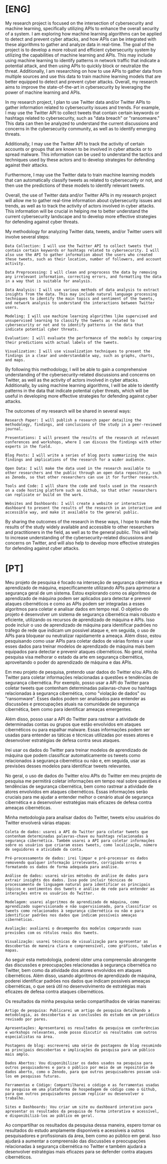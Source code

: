 # [ENG]
My research project is focused on the intersection of cybersecurity and machine learning, specifically utilizing APIs to enhance the overall security of a system. I am exploring how machine learning algorithms can be applied to detect and prevent cyber attacks, and how APIs can be integrated with these algorithms to gather and analyze data in real-time. The goal of the project is to develop a more robust and efficient cybersecurity system by utilizing the capabilities of machine learning and APIs. This may include using machine learning to identify patterns in network traffic that indicate a potential attack, and then using APIs to quickly block or neutralize the threat. Additionally, I am researching on how to use APIs to gather data from multiple sources and use this data to train machine learning models that are better equipped to detect and prevent cyber attacks. Overall, my research aims to improve the state-of-the-art in cybersecurity by leveraging the power of machine learning and APIs.

In my research project, I plan to use Twitter data and/or Twitter APIs to gather information related to cybersecurity issues and trends. For example, I may use the Twitter API to collect tweets that contain certain keywords or hashtags related to cybersecurity, such as "data breach" or "ransomware." This data can then be analyzed to understand the current discussions and concerns in the cybersecurity community, as well as to identify emerging threats.

Additionally, I may use the Twitter API to track the activity of certain accounts or groups that are known to be involved in cyber attacks or to spread malware. This information can be used to understand the tactics and techniques used by these actors and to develop strategies for defending against their attacks.

Furthermore, I may use the Twitter data to train machine learning models that can automatically classify tweets as related to cybersecurity or not, and then use the predictions of these models to identify relevant tweets.

Overall, the use of Twitter data and/or Twitter APIs in my research project will allow me to gather real-time information about cybersecurity issues and trends, as well as to track the activity of actors involved in cyber attacks. This information will be crucial in helping me to better understand the current cybersecurity landscape and to develop more effective strategies for defending against cyber threats.

My methodology for analyzing Twitter data, tweets, and/or Twitter users will involve several steps:

    Data Collection: I will use the Twitter API to collect tweets that contain certain keywords or hashtags related to cybersecurity. I will also use the API to gather information about the users who created these tweets, such as their location, number of followers, and account activity.

    Data Preprocessing: I will clean and preprocess the data by removing any irrelevant information, correcting errors, and formatting the data in a way that is suitable for analysis.

    Data Analysis: I will use various methods of data analysis to extract insights from the data. This may include natural language processing techniques to identify the main topics and sentiment of the tweets, and network analysis to understand the interactions between Twitter users.

    Modeling: I will use machine learning algorithms like supervised and unsupervised learning to classify the tweets as related to cybersecurity or not and to identify patterns in the data that indicate potential cyber threats.

    Evaluation: I will evaluate the performance of the models by comparing their predictions with actual labels of the tweets.

    Visualization: I will use visualization techniques to present the findings in a clear and understandable way, such as graphs, charts, and maps.

By following this methodology, I will be able to gain a comprehensive understanding of the cybersecurity-related discussions and concerns on Twitter, as well as the activity of actors involved in cyber attacks. Additionally, by using machine learning algorithms, I will be able to identify patterns in the data that indicate potential cyber threats, which will be useful in developing more effective strategies for defending against cyber attacks.

The outcomes of my research will be shared in several ways:

    Research Paper: I will publish a research paper detailing the methodology, findings, and conclusions of the study in a peer-reviewed journal.

    Presentations: I will present the results of the research at relevant conferences and workshops, where I can discuss the findings with other experts in the field.

    Blog Posts: I will write a series of blog posts summarizing the main findings and implications of the research for a wider audience.

    Open Data: I will make the data used in the research available to other researchers and the public through an open data repository, such as Zenodo, so that other researchers can use it for further research.

    Tools and Code: I will share the code and tools used in the research on a code hosting platform such as Github, so that other researchers can replicate or build on the work.

    Websites and Dashboards: I will create a website or interactive dashboard to present the results of the research in an interactive and accessible way, and make it available to the general public.

By sharing the outcomes of the research in these ways, I hope to make the results of the study widely available and accessible to other researchers and practitioners in the field, as well as to the general public. This will help to increase understanding of the cybersecurity-related discussions and concerns on Twitter, and will also help to develop more effective strategies for defending against cyber attacks.

# [PT]
Meu projeto de pesquisa é focado na interseção de segurança cibernética e aprendizado de máquina, especificamente utilizando APIs para aprimorar a segurança geral de um sistema. Estou explorando como os algoritmos de aprendizado de máquina podem ser aplicados para detectar e prevenir ataques cibernéticos e como as APIs podem ser integradas a esses algoritmos para coletar e analisar dados em tempo real. O objetivo do projeto é desenvolver um sistema de segurança cibernética mais robusto e eficiente, utilizando os recursos de aprendizado de máquina e APIs. Isso pode incluir o uso de aprendizado de máquina para identificar padrões no tráfego de rede que indicam um possível ataque e, em seguida, o uso de APIs para bloquear ou neutralizar rapidamente a ameaça. Além disso, estou pesquisando como usar APIs para coletar dados de várias fontes e usar esses dados para treinar modelos de aprendizado de máquina mais bem equipados para detectar e prevenir ataques cibernéticos. No geral, minha pesquisa visa melhorar o estado da arte em segurança cibernética, aproveitando o poder do aprendizado de máquina e das APIs.

Em meu projeto de pesquisa, pretendo usar dados do Twitter e/ou APIs do Twitter para coletar informações relacionadas a questões e tendências de segurança cibernética. Por exemplo, posso usar a API do Twitter para coletar tweets que contenham determinadas palavras-chave ou hashtags relacionadas à segurança cibernética, como "violação de dados" ou "ransomware". Esses dados podem ser analisados para entender as discussões e preocupações atuais na comunidade de segurança cibernética, bem como para identificar ameaças emergentes.

Além disso, posso usar a API do Twitter para rastrear a atividade de determinadas contas ou grupos que estão envolvidos em ataques cibernéticos ou para espalhar malware. Essas informações podem ser usadas para entender as táticas e técnicas utilizadas por esses atores e desenvolver estratégias de defesa contra seus ataques.

Irei usar os dados do Twitter para treinar modelos de aprendizado de máquina que podem classificar automaticamente os tweets como relacionados à segurança cibernética ou não e, em seguida, usar as previsões desses modelos para identificar tweets relevantes.

No geral, o uso de dados do Twitter e/ou APIs do Twitter em meu projeto de pesquisa me permitirá coletar informações em tempo real sobre questões e tendências de segurança cibernética, bem como rastrear a atividade de atores envolvidos em ataques cibernéticos. Essas informações serão cruciais para me ajudar a entender melhor o cenário atual de segurança cibernética e a desenvolver estratégias mais eficazes de defesa contra ameaças cibernéticas.

Minha metodologia para analisar dados do Twitter, tweets e/ou usuários do Twitter envolverá várias etapas:

    Coleta de dados: usarei a API do Twitter para coletar tweets que contenham determinadas palavras-chave ou hashtags relacionadas à segurança cibernética. Também usarei a API para coletar informações sobre os usuários que criaram esses tweets, como localização, número de seguidores e atividade da conta.

    Pré-processamento de dados: irei limpar e pré-processar os dados removendo qualquer informação irrelevante, corrigindo erros e formatando os dados de forma adequada para análise.

    Análise de dados: usarei vários métodos de análise de dados para extrair insights dos dados. Isso pode incluir técnicas de processamento de linguagem natural para identificar os principais tópicos e sentimentos dos tweets e análise de rede para entender as interações entre os usuários do Twitter.

    Modelagem: usarei algoritmos de aprendizado de máquina, como aprendizado supervisionado e não supervisionado, para classificar os tweets como relacionados à segurança cibernética ou não e para identificar padrões nos dados que indicam possíveis ameaças cibernéticas.

    Avaliação: avaliarei o desempenho dos modelos comparando suas previsões com os rótulos reais dos tweets.

    Visualização: usarei técnicas de visualização para apresentar as descobertas de maneira clara e compreensível, como gráficos, tabelas e mapas.

Ao seguir esta metodologia, poderei obter uma compreensão abrangente das discussões e preocupações relacionadas à segurança cibernética no Twitter, bem como da atividade dos atores envolvidos em ataques cibernéticos. Além disso, usando algoritmos de aprendizado de máquina, poderei identificar padrões nos dados que indicam possíveis ameaças cibernéticas, o que será útil no desenvolvimento de estratégias mais eficazes de defesa contra ataques cibernéticos.

Os resultados da minha pesquisa serão compartilhados de várias maneiras:

    Artigo de pesquisa: Publicarei um artigo de pesquisa detalhando a metodologia, as descobertas e as conclusões do estudo em um periódico revisado por pares.

    Apresentações: Apresentarei os resultados da pesquisa em conferências e workshops relevantes, onde posso discutir os resultados com outros especialistas na área.

    Postagens de blog: escreverei uma série de postagens de blog resumindo as principais descobertas e implicações da pesquisa para um público mais amplo.

    Dados Abertos: Vou disponibilizar os dados usados na pesquisa para outros pesquisadores e para o público por meio de um repositório de dados aberto, como o Zenodo, para que outros pesquisadores possam usá-los em pesquisas futuras.

    Ferramentas e Código: Compartilharei o código e as ferramentas usadas na pesquisa em uma plataforma de hospedagem de código como o Github, para que outros pesquisadores possam replicar ou desenvolver o trabalho.

    Sites e Dashboards: Vou criar um site ou dashboard interativo para apresentar os resultados da pesquisa de forma interativa e acessível, e disponibilizá-los ao público em geral.

Ao compartilhar os resultados da pesquisa dessa maneira, espero tornar os resultados do estudo amplamente disponíveis e acessíveis a outros pesquisadores e profissionais da área, bem como ao público em geral. Isso ajudará a aumentar a compreensão das discussões e preocupações relacionadas à segurança cibernética no Twitter e também ajudará a desenvolver estratégias mais eficazes para se defender contra ataques cibernéticos.
